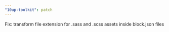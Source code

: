```yaml
---
"10up-toolkit": patch
---
```


Fix: transform file extension for .sass and .scss assets inside block.json files
